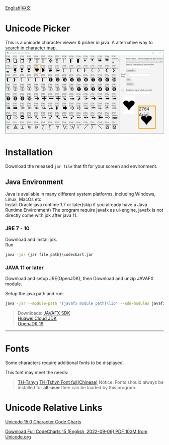 [English](readme.md)|[中文](readme_zh.md)
# Unicode Picker

This is a unicode character viewer & picker in java.
A alternative way to search in character map.
![sample1](/screenshot/sampleform1.png)
# Installation
Download the released `jar file` that fit for your screen and environment.
## Java Environment
Java is available in many different system platforms, including Windows, Linux, MacOs etc.<br/>
Install Oracle java runtime 1.7 or later(skip if you already have a Java Runtime Environment)
The program require javafx as ui-engine, javafx is not directly come with jdk after java 11.

### JRE 7 - 10
Download and Install jdk.<br/>
Run

```bash
java -jar {jar file path}\codechart.jar 
```

### JAVA 11 or later

Download and setup JRE(OpenJDK),
then Download and unzip JAVAFX module.<br/>

Setup the java path and run:

```bash
java -jar --module-path "{javafx module path}\lib" --add-modules javafx.controls,javafx.fxml {jar file path}\codechart.jar 
```

>Downloads:
>[JAVAFX SDK](https://gluonhq.com/products/javafx/)<br/>
>[Huawei Cloud JDK](https://mirrors.huaweicloud.com/java/jdk/)<br/>
>[OpenJDK 19](https://jdk.java.net/19/)

***

# Fonts

Some characters require additional fonts to be displayed.<br/>

This font may meet the needs:<br/>
> [TH-Tshyn](http://cheonhyeong.com/English/download.html)
>[TH-Tshyn Font full(Chinese)](http://cheonhyeong.com/Simplified/download.html)
Notice: Fonts should always be installed for **all-user** then can be loaded by this program.

# Unicode Relative Links

[Unicode 15.0 Character Code Charts](https://www.unicode.org/charts/)<br/>

[Download Full CodeCharts 15 (English, 2022-09-09) PDF 103M from Unicode.org](https://www.unicode.org/Public/15.0.0/charts/CodeCharts.pdf)